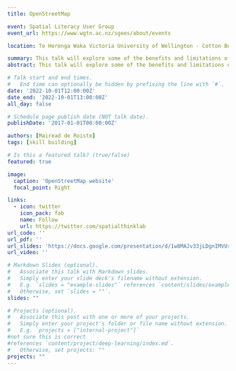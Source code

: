 ```yaml
---
title: OpenStreetMap

event: Spatial Literacy User Group
event_url: https://www.wgtn.ac.nz/sgees/about/events

location: Te Herenga Waka Victoria University of Wellington - Cotton Building, room 304

summary: This talk will explore some of the benefits and limitations of open source datasets focusing on OpenStreetMap and Noise Planet. The talk is aimed at those new to open source datasets.
abstract: This talk will explore some of the benefits and limitations of open source datasets focusing on OpenStreetMap and Noise Planet. The talk is aimed at those new to open source datasets.

# Talk start and end times.
#   End time can optionally be hidden by prefixing the line with `#`.
date: '2022-10-01T12:00:00Z'
date_end: '2022-10-01T13:00:00Z'
all_day: false

# Schedule page publish date (NOT talk date).
publishDate: '2017-01-01T00:00:00Z'

authors: [Mairead de Roiste]
tags: [skill building]

# Is this a featured talk? (true/false)
featured: true

image:
  caption: 'OpenStreetMap website'
  focal_point: Right

links:
  - icon: twitter
    icon_pack: fab
    name: Follow
    url: https://twitter.com/spatialthinklab
url_code: ''
url_pdf: ''
url_slides: 'https://docs.google.com/presentation/d/1w8MAJv33jLDgnIMVUrNtas3au4sAP0y2hI5zIOKs_wE/edit?usp=sharing'
url_video: ''

# Markdown Slides (optional).
#   Associate this talk with Markdown slides.
#   Simply enter your slide deck's filename without extension.
#   E.g. `slides = "example-slides"` references `content/slides/example-slides.md`.
#   Otherwise, set `slides = ""`.
slides: ""

# Projects (optional).
#   Associate this post with one or more of your projects.
#   Simply enter your project's folder or file name without extension.
#   E.g. `projects = ["internal-project"]` 
#not sure this is correct 
#references `content/project/deep-learning/index.md`.
#   Otherwise, set projects: ""
projects: ""
---
```



